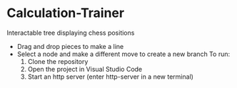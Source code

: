 # Calculation-Trainer
Interactable tree displaying chess positions <br>
- Drag and drop pieces to make a line
- Select a node and make a different move to create a new branch
To run:
  1. Clone the repository
  2. Open the project in Visual Studio Code
  3. Start an http server (enter http-server in a new terminal)
